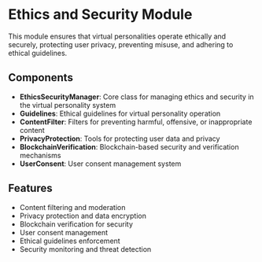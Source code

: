 # Ethics and Security Module

This module ensures that virtual personalities operate ethically and securely, protecting user privacy, preventing misuse, and adhering to ethical guidelines.

## Components

- **EthicsSecurityManager**: Core class for managing ethics and security in the virtual personality system
- **Guidelines**: Ethical guidelines for virtual personality operation
- **ContentFilter**: Filters for preventing harmful, offensive, or inappropriate content
- **PrivacyProtection**: Tools for protecting user data and privacy
- **BlockchainVerification**: Blockchain-based security and verification mechanisms
- **UserConsent**: User consent management system

## Features

- Content filtering and moderation
- Privacy protection and data encryption
- Blockchain verification for security
- User consent management
- Ethical guidelines enforcement
- Security monitoring and threat detection
